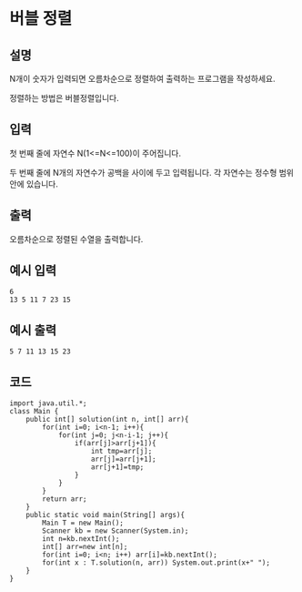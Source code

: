 # 버블 정렬

## 설명

N개이 숫자가 입력되면 오름차순으로 정렬하여 출력하는 프로그램을 작성하세요.

정렬하는 방법은 버블정렬입니다.


## 입력
첫 번째 줄에 자연수 N(1<=N<=100)이 주어집니다.

두 번째 줄에 N개의 자연수가 공백을 사이에 두고 입력됩니다. 각 자연수는 정수형 범위 안에 있습니다.


## 출력
오름차순으로 정렬된 수열을 출력합니다.

## 예시 입력
```text
6
13 5 11 7 23 15
```

## 예시 출력
```text
5 7 11 13 15 23

```


## 코드
```
import java.util.*;
class Main {	
	public int[] solution(int n, int[] arr){
		for(int i=0; i<n-1; i++){
			for(int j=0; j<n-i-1; j++){
				if(arr[j]>arr[j+1]){
					int tmp=arr[j];
					arr[j]=arr[j+1];
					arr[j+1]=tmp;
				}
			}	
		}
		return arr;
	}
	public static void main(String[] args){
		Main T = new Main();
		Scanner kb = new Scanner(System.in);
		int n=kb.nextInt();
		int[] arr=new int[n];
		for(int i=0; i<n; i++) arr[i]=kb.nextInt();
		for(int x : T.solution(n, arr)) System.out.print(x+" ");
	}
}
```